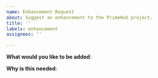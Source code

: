 ```yaml
---
name: Enhancement Request
about: Suggest an enhancement to the PrimeHub project.
title: ''
labels: enhancement
assignees: ''

---
```


<!-- Please only use this template for submitting enhancement requests -->

**What would you like to be added**:

**Why is this needed**:

